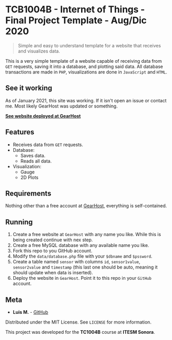 # TCB1004B - Internet of Things - Final Project Template - Aug/Dic 2020

> Simple and easy to understand template for a website that receives and visualizes data.

This is a very simple template of a website capable of receiving data from ``GET`` requests, saving it into a database, and plotting said data. All database transactions are made in ``PHP``, visualizations are done in ``JavaScript`` and ``HTML``. 

## See it working
As of January 2021, this site was working. If it isn't open an issue or contact me. Most likely GearHost was updated or something.

**[See website deployed at GearHost](http://tc1004b.gearhostpreview.com/)**

## Features

* Receives data from ``GET`` requests.
* Database:
    * Saves data.
    * Reads all data.
* Visualization:
    * Gauge
    * 2D Plots

## Requirements
Nothing other than a free account at [GearHost](https://www.gearhost.com/), everything is self-contained.

## Running
1. Create a free website at ``GearHost`` with any name you like. While this is being created continue with nex step.
2. Create a free MySQL database with any available name you like.
3. Fork this repo to you GitHub account.
4. Modify the ``data/database.php`` file with your ``$dbname`` and ``$pssword``. 
5. Create a table named ``sensor`` with columns ``id``, ``sensor1value``, ``sensor2value`` and ``timestamp`` (this last one should be auto, meaning it should update when data is inserted).
6. Deploy the website in ``GearHost``. Point it to  this repo in your ``GitHub`` account. 


## Meta

* **Luis M.**           - [GitHub](https://github.com/lemontyc)


Distributed under the MIT License. See ``LICENSE`` for more information.

This project was developed for the **TC1004B** course at **ITESM Sonora**.

